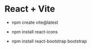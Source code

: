 # React + Vite

<!-- create react app -->

- npm create vite@latest

<!-- using icons -->

- npm install react-icons

<!-- using bootsrap -->

- npm install react-bootstrap bootstrap
